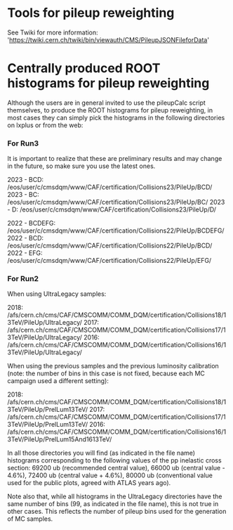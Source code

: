 # Tools for pileup reweighting

See Twiki for more information: 'https://twiki.cern.ch/twiki/bin/viewauth/CMS/PileupJSONFileforData'

# Centrally produced ROOT histograms for pileup reweighting

Although the users are in general invited to use the pileupCalc script themselves, to produce the ROOT histograms for pileup reweighting, in most cases they can simply pick the histograms in the following directories on lxplus or from the web:

### For Run3

It is important to realize that these are preliminary results and may change in the future, so make sure you use the latest ones.

2023 - BCD: /eos/user/c/cmsdqm/www/CAF/certification/Collisions23/PileUp/BCD/
2023 - BC: /eos/user/c/cmsdqm/www/CAF/certification/Collisions23/PileUp/BC/
2023 - D: /eos/user/c/cmsdqm/www/CAF/certification/Collisions23/PileUp/D/ 

2022 - BCDEFG: /eos/user/c/cmsdqm/www/CAF/certification/Collisions22/PileUp/BCDEFG/
2022 - BCD: /eos/user/c/cmsdqm/www/CAF/certification/Collisions22/PileUp/BCD/
2022 - EFG: /eos/user/c/cmsdqm/www/CAF/certification/Collisions22/PileUp/EFG/ 

### For Run2

When using UltraLegacy samples:

2018: /afs/cern.ch/cms/CAF/CMSCOMM/COMM_DQM/certification/Collisions18/13TeV/PileUp/UltraLegacy/
2017: /afs/cern.ch/cms/CAF/CMSCOMM/COMM_DQM/certification/Collisions17/13TeV/PileUp/UltraLegacy/
2016: /afs/cern.ch/cms/CAF/CMSCOMM/COMM_DQM/certification/Collisions16/13TeV/PileUp/UltraLegacy/ 
                                     
When using the previous samples and the previous luminosity calibration (note: the number of bins in this case is not fixed, because each MC campaign used a different setting):

2018: /afs/cern.ch/cms/CAF/CMSCOMM/COMM_DQM/certification/Collisions18/13TeV/PileUp/PrelLum13TeV/
2017: /afs/cern.ch/cms/CAF/CMSCOMM/COMM_DQM/certification/Collisions17/13TeV/PileUp/PrelLum13TeV/
2016: /afs/cern.ch/cms/CAF/CMSCOMM/COMM_DQM/certification/Collisions16/13TeV/PileUp/PrelLum15And1613TeV/ 

In all those directories you will find (as indicated in the file name) histograms corresponding to the following values of the pp inelastic cross section: 69200 ub (recommended central value), 66000 ub (central value - 4.6%), 72400 ub (central value + 4.6%), 80000 ub (conventional value used for the public plots, agreed with ATLAS years ago).

Note also that, while all histograms in the UltraLegacy directories have the same number of bins (99, as indicated in the file name), this is not true in other cases. This reflects the number of pileup bins used for the generation of MC samples. 
